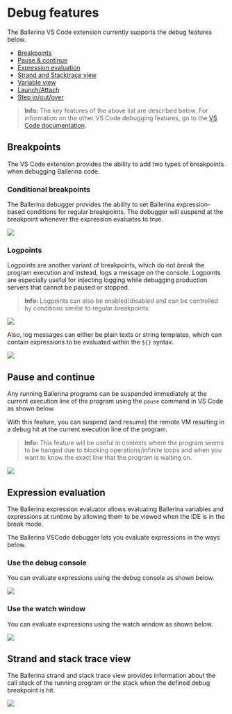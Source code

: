 # Debug features

The Ballerina VS Code extension currently supports the debug features below.

- [Breakpoints](#breakpoints)
- [Pause & continue](#pause-and-continue)
- [Expression evaluation](#expression-evaluation)
- [Strand and Stacktrace view](#strand-and-stack-trace-view)
- [Variable view](https://code.visualstudio.com/docs/editor/debugging#_data-inspection)
- [Launch/Attach](https://code.visualstudio.com/docs/editor/debugging#_launch-versus-attach-configurations)
- [Step in/out/over](https://code.visualstudio.com/docs/editor/debugging#_debug-actions)

>**Info:** The key features of the above list are described below. For information on the other VS Code debugging features, go to the <a href="https://code.visualstudio.com/docs/editor/debugging" target="_blank">VS Code documentation</a>.

## Breakpoints

The VS Code extension provides the ability to add two types of breakpoints when debugging Ballerina code.

### Conditional breakpoints

The Ballerina debugger provides the ability to set Ballerina expression-based conditions for regular breakpoints. The debugger will suspend at the breakpoint whenever the expression evaluates to true.

<img src="/learn/images/vs-code-extension/debug/debugger-conditional-breakpoints.gif" class="cInlineImage-full"/>

### Logpoints

Logpoints are another variant of breakpoints, which do not *break* the program execution and instead, logs a message on the console. Logpoints are especially useful for injecting logging while debugging production servers that cannot be paused or stopped.

>**Info:** Logpoints can also be enabled/disabled and can be controlled by conditions similar to regular breakpoints.

<img src="/learn/images/vs-code-extension/debug/debugger-logpoints.gif" class="cInlineImage-full"/>

Also, log messages can either be plain texts or string templates, which can contain expressions to be evaluated within the `${}` syntax.

<img src="/learn/images/vs-code-extension/debug/debugger-logpoints-template.gif" class="cInlineImage-full"/>

## Pause and continue

Any running Ballerina programs can be suspended immediately at the current execution line of the program using the `pause` command in VS Code as shown below.

With this feature, you can suspend (and resume) the remote VM resulting in a debug hit at the current execution line of the program.

>**Info:** This feature will be useful in contexts where the program seems to be hanged due to blocking operations/infinite loops and when you want to know the exact line that the program is waiting on.

<img src="/learn/images/vs-code-extension/debug/debugger-pause-resume-commands.gif" class="cInlineImage-full"/>

## Expression evaluation

The Ballerina expression evaluator allows evaluating Ballerina variables and expressions at runtime by allowing them to be viewed when the IDE is in the break mode.

The Ballerina VSCode debugger lets you evaluate expressions in the ways below.

### Use the debug console

You can evaluate expressions using the debug console as shown below.

<img src="/learn/images/vs-code-extension/debug/debugger-evaluation-console.gif" class="cInlineImage-full"/>

### Use the watch window

You can evaluate expressions using the watch window as shown below.

<img src="/learn/images/vs-code-extension/debug/debugger-watch-window.gif" class="cInlineImage-full"/>

## Strand and stack trace view

The Ballerina strand and stack trace view provides information about the call stack of the running program or the stack when the defined debug breakpoint is hit.

<img src="/learn/images/vs-code-extension/debug/stack-trace-view.gif" class="cInlineImage-full"/>
